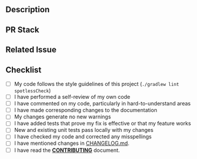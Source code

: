 <!--- Provide a general summary of your changes in the Title above -->

## Description

<!--- Describe your changes in detail -->



## PR Stack

<!-- branch-stack -->

## Related Issue

<!--- This project only accepts pull requests related to open issues -->
<!--- If suggesting a new feature or change, please discuss it in an issue first -->
<!--- If fixing a bug, there should be an issue describing it with steps to reproduce -->
<!--- Please link to the issue here: -->

## Checklist

<!--- Go over all the following points, and put an `x` in all the boxes that apply. -->
<!--- If you're unsure about any of these, don't hesitate to ask. We're here to help! -->

- [ ] My code follows the style guidelines of this project (`./gradlew lint spotlessCheck`)
- [ ] I have performed a self-review of my own code
- [ ] I have commented on my code, particularly in hard-to-understand areas
- [ ] I have made corresponding changes to the documentation
- [ ] My changes generate no new warnings
- [ ] I have added tests that prove my fix is effective or that my feature works
- [ ] New and existing unit tests pass locally with my changes
- [ ] I have checked my code and corrected any misspellings
- [ ] I have mentioned changes in [CHANGELOG.md](../CHANGELOG.md).
- [ ] I have read the [**CONTRIBUTING**](CONTRIBUTING.md) document.
